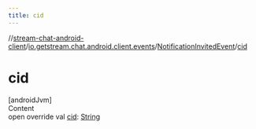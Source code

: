 ```yaml
---
title: cid
---
```

//[stream-chat-android-client](../../../index.md)/[io.getstream.chat.android.client.events](../index.md)/[NotificationInvitedEvent](index.md)/[cid](cid.md)



# cid  
[androidJvm]  
Content  
open override val [cid](cid.md): [String](https://kotlinlang.org/api/latest/jvm/stdlib/kotlin/-string/index.html)  



